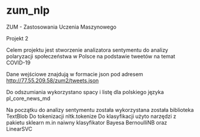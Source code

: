 # zum_nlp
ZUM - Zastosowania Uczenia Maszynowego

Projekt 2

Celem projektu jest stworzenie analizatora sentymentu do analizy polaryzacji społeczeństwa w Polsce na podstawie tweetów na temat COVID-19

Dane wejściowe znajdują w formacie json pod adresem http://77.55.209.58/zum2/tweets.json

Do odszumiania wykorzystano spacy i listę dla polskiego języka pl_core_news_md

Na początku do analizy sentymentu została wykorzystana została biblioteka TextBlob 
Do tokenizacji nltk.tokenize
Do klasyfikacji użyto narzędzi z pakietu sklearn m.in naiwny klasyfikator Bayesa BernoulliNB oraz LinearSVC

